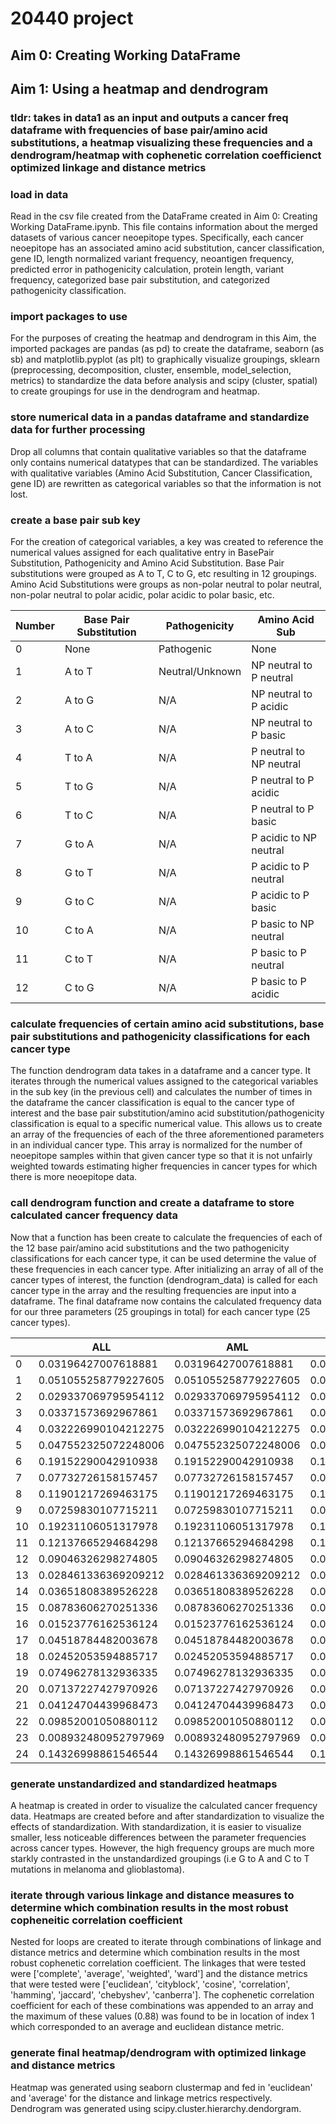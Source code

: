 # 20440 project

## Aim 0: Creating Working DataFrame
## Aim 1: Using a heatmap and dendrogram 
### tldr: takes in data1 as an input and outputs a cancer freq dataframe with frequencies of base pair/amino acid substitutions, a heatmap visualizing these frequencies and a dendrogram/heatmap with cophenetic correlation coefficienct optimized linkage and distance metrics

### load in data
Read in the csv file created from the DataFrame created in Aim 0: Creating Working DataFrame.ipynb. This file contains information about the merged datasets of various cancer neoepitope types. Specifically, each cancer neoepitope has an associated amino acid substitution, cancer classification, gene ID, length normalized variant frequency, neoantigen frequency, predicted error in pathogenicity calculation, protein length, variant frequency, categorized base pair substitution, and categorized pathogenicity classification. 
### import packages to use 
For the purposes of creating the heatmap and dendrogram in this Aim, the imported packages are pandas (as pd) to create the dataframe, seaborn (as sb) and matplotlib.pyplot (as plt) to graphically visualize groupings, sklearn (preprocessing, decomposition, cluster, ensemble, model_selection, metrics) to standardize the data before analysis and scipy (cluster, spatial) to create groupings for use in the dendrogram and heatmap. 
### store numerical data in a pandas dataframe and standardize data for further processing
Drop all columns that contain qualitative variables so that the dataframe only contains numerical datatypes that can be standardized. The variables with qualitative variables (Amino Acid Substitution, Cancer Classification, gene ID) are rewritten as categorical variables so that the information is not lost. 
### create a base pair sub key
For the creation of categorical variables, a key was created to reference the numerical values assigned for each qualitative entry in BasePair Substitution, Pathogenicity and Amino Acid Substitution. Base Pair substitutions were grouped as A to T, C to G, etc resulting in 12 groupings. Amino Acid Substitutions were groups as non-polar neutral to polar neutral, non-polar neutral to polar acidic, polar acidic to polar basic, etc. 

| Number | Base Pair Substitution | Pathogenicity | Amino Acid Sub |
| --- | --- | --- | --- |
| 0 | None | Pathogenic | None |
| 1 | A to T | Neutral/Unknown | NP neutral to P neutral |
| 2 | A to G | N/A | NP neutral to P acidic |
| 3 | A to C | N/A | NP neutral to P basic |
| 4 | T to A | N/A | P neutral to NP neutral |
| 5 | T to G | N/A | P neutral to P acidic |
| 6 | T to C | N/A | P neutral to P basic |
| 7 | G to A | N/A | P acidic to NP neutral |
| 8 | G to T | N/A | P acidic to P neutral |
| 9 | G to C | N/A | P acidic to P basic |
| 10 | C to A | N/A | P basic to NP neutral |
| 11 | C to T | N/A | P basic to P neutral |
| 12 | C to G | N/A | P basic to P acidic |

### calculate frequencies of certain amino acid substitutions, base pair substitutions and pathogenicity classifications for each cancer type
The function dendrogram data takes in a dataframe and a cancer type. It iterates through the numerical values assigned to the categorical variables in the sub key (in the previous cell) and calculates the number of times in the dataframe the cancer classification is equal to the cancer type of interest and the base pair substitution/amino acid substitution/pathogenicity classification is equal to a specific numerical value. This allows us to create an array of the frequencies of each of the three aforementioned parameters in an individual cancer type. This array is normalized for the number of neoepitope samples within that given cancer type so that it is not unfairly weighted towards estimating higher frequencies in cancer types for which there is more neoepitope data. 

### call dendrogram function and create a dataframe to store calculated cancer frequency data
Now that a function has been create to calculate the frequencies of each of the 12 base pair/amino acid substitutions and the two pathogenicity classifications for each cancer type, it can be used determine the value of these frequencies in each cancer type. After initializing an array of all of the cancer types of interest, the function (dendrogram_data) is called for each cancer type in the array and the resulting frequencies are input into a dataframe. The final dataframe now contains the calculated frequency data for our three parameters (25 groupings in total) for each cancer type (25 cancer types). 

|    | ALL                  | AML                  | breast               | bladder              | cervix                | CLL                  | colorectum           | esophageal           | glioblastoma         | glioma low grade      | head and neck        | kidney clear cell    | kidney papillary      | liver                | lung adenocarcinoma  | lung small cell       | lung squamous        | medulloblastoma      | melanoma              | neuroblastoma         | ovary                | pancreas             | prostate             | thyroid              | uterus               |
|----|----------------------|----------------------|----------------------|----------------------|-----------------------|----------------------|----------------------|----------------------|----------------------|-----------------------|----------------------|----------------------|-----------------------|----------------------|----------------------|-----------------------|----------------------|----------------------|-----------------------|-----------------------|----------------------|----------------------|----------------------|----------------------|----------------------|
| 0  | 0.03196427007618881  | 0.03196427007618881  | 0.03196427007618881  | 0.015784942121878885 | 0.008162116521249648  | 0.06487695749440715  | 0.014162962962962962 | 0.025852878464818763 | 0.019754768392370572 | 0.015552699228791773  | 0.031161243203765315 | 0.04582366589327146  | 0.05743691899070385   | 0.051224944320712694 | 0.046141703600267134 | 0.05364227900333281   | 0.036998310946674176 | 0.020765027322404372 | 0.01867656153370439   | 0.03376822716807368   | 0.050006128201985536 | 0.02979591836734694  | 0.02912621359223301  | 0.024882695862363146 | 0.009965969859017987 |
| 1  | 0.051055258779227605 | 0.051055258779227605 | 0.051055258779227605 | 0.03310054529800057  | 0.02054601745004222   | 0.09619686800894854  | 0.09765925925925927  | 0.07076226012793177  | 0.04155313351498638  | 0.07673521850899744   | 0.053233790473099084 | 0.11519721577726218  | 0.09395750332005312   | 0.13140311804008908  | 0.042620363062352014 | 0.0779241390255515    | 0.04608702646183544  | 0.06557377049180328  | 0.03364254792826221   | 0.04259401381427475   | 0.06361073660987866  | 0.07020408163265306  | 0.07059404311337832  | 0.13486421157400824  | 0.06623723869713175  |
| 2  | 0.029337069795954112 | 0.029337069795954112 | 0.029337069795954112 | 0.011766956854491533 | 0.008162116521249648  | 0.030201342281879196 | 0.041837037037037034 | 0.06449893390191898  | 0.011580381471389645 | 0.02596401028277635   | 0.01622981416862777  | 0.04037122969837587  | 0.04614873837981408   | 0.04899777282850779  | 0.016696011171149293 | 0.02380574511982225   | 0.015844928818466983 | 0.01639344262295082  | 0.015893630179344465  | 0.028012279355333843  | 0.0326020345630592   | 0.024489795918367346 | 0.032252756294224125 | 0.038177164794540024 | 0.040350024307243555 |
| 3  | 0.03371573692967861  | 0.03371573692967861  | 0.03371573692967861  | 0.01492394527886731  | 0.008162116521249648  | 0.04697986577181208  | 0.016296296296296295 | 0.028384861407249468 | 0.019754768392370572 | 0.014395886889460155  | 0.031242392274608455 | 0.04605568445475638  | 0.058100929614873835  | 0.05066815144766147  | 0.04595956529658187  | 0.05522932867798762   | 0.03555055095310866  | 0.02841530054644809  | 0.01713048855905999   | 0.029547198772064468  | 0.049025615884299545 | 0.02857142857142857  | 0.03159453677801547  | 0.026446751030854542 | 0.010330578512396695 |
| 4  | 0.032226990104212275 | 0.032226990104212275 | 0.032226990104212275 | 0.009757964220797857 | 0.0059104981705600905 | 0.029082774049217    | 0.04468148148148148  | 0.0650319829424307   | 0.012942779291553134 | 0.02519280205655527   | 0.01687900673537288  | 0.0357308584686775   | 0.05079681274900399   | 0.04844097995545657  | 0.016574585635359115 | 0.02110776067290906   | 0.015040617710930588 | 0.018579234972677595 | 0.01311069882498454   | 0.018802762854950115  | 0.037504596151489156 | 0.029387755102040815 | 0.036695738028632546 | 0.03448030712356036  | 0.047399124939231894 |
| 5  | 0.047552325072248006 | 0.047552325072248006 | 0.047552325072248006 | 0.034439873720463025 | 0.020264565156206022  | 0.08277404921700224  | 0.08835555555555556  | 0.07062899786780384  | 0.0340599455040872   | 0.07609254498714653   | 0.05226000162298142  | 0.11009280742459397  | 0.09926958831341301   | 0.1319599109131403   | 0.04158824600813551  | 0.07141723535946676   | 0.04584573312957452  | 0.05901639344262295  | 0.03296227581941868   | 0.03338449731389102   | 0.06177227601421743  | 0.08081632653061224  | 0.08013822609840382  | 0.11758851130385327  | 0.06423189110354886  |
| 6  | 0.19152290042910938  | 0.19152290042910938  | 0.19152290042910938  | 0.2186931981249402   | 0.22741345341964536   | 0.1756152125279642   | 0.21955555555555556  | 0.21788379530916843  | 0.3651226158038147   | 0.24704370179948587   | 0.20165544104520003  | 0.13538283062645012  | 0.13844621513944222   | 0.10801781737193764  | 0.10970797158642462  | 0.10093635930804634   | 0.13206788385747606  | 0.2633879781420765   | 0.37501546072974645   | 0.13046815042210283   | 0.13886505699227847  | 0.26653061224489794  | 0.22083264768800395  | 0.22451301009526517  | 0.21390374331550802  |
| 7  | 0.07732726158157457  | 0.07732726158157457  | 0.07732726158157457  | 0.05051181479001244  | 0.034055727554179564  | 0.07270693512304251  | 0.10388148148148148  | 0.06623134328358209  | 0.03678474114441417  | 0.11311053984575835   | 0.07879574778868782  | 0.10823665893271461  | 0.07171314741035857   | 0.09632516703786191  | 0.19227733592374477  | 0.17600380891921918   | 0.1783157725408188   | 0.09508196721311475  | 0.025355596784168214  | 0.22755180353031465   | 0.09584507905380561  | 0.06775510204081632  | 0.07816356754977785  | 0.05623489264894071  | 0.14408118619348567  |
| 8  | 0.11901217269463175  | 0.11901217269463175  | 0.11901217269463175  | 0.16894671386204918  | 0.1939206304531382    | 0.06263982102908278  | 0.013037037037037036 | 0.051305970149253734 | 0.03746594005449591  | 0.02056555269922879   | 0.11945143228110038  | 0.05556844547563805  | 0.08167330677290836   | 0.0467706013363029   | 0.08687997085787141  | 0.0666560863355023    | 0.09708035067964288  | 0.04262295081967213  | 0.021521335807050092  | 0.05180353031465848   | 0.11496506924868244  | 0.060816326530612246 | 0.05496132960342274  | 0.021256931608133085 | 0.010452114730189596 |
| 9  | 0.07259830107715211  | 0.07259830107715211  | 0.07259830107715211  | 0.05051181479001244  | 0.040529130312412044  | 0.06152125279642058  | 0.10405925925925925  | 0.07289445628997868  | 0.02656675749318801  | 0.11375321336760925   | 0.08179826340988396  | 0.10835266821345707  | 0.07204515272244356   | 0.0957683741648107   | 0.19816647440956833  | 0.17346452943977148   | 0.16777929703209202  | 0.07868852459016394  | 0.029684601113172542  | 0.22141212586339218   | 0.09437431057727663  | 0.06326530612244897  | 0.08589764686522955  | 0.05715910706668562  | 0.13721438988818668  |
| 10 | 0.19231106051317978  | 0.19231106051317978  | 0.19231106051317978  | 0.2268248349756051   | 0.22516183506895582   | 0.20469798657718122  | 0.24414814814814814  | 0.21641791044776118  | 0.361716621253406    | 0.2502570694087404    | 0.2003570559117098   | 0.14211136890951276  | 0.1454183266932271    | 0.1364142538975501   | 0.11517212069698257  | 0.11395016664021584   | 0.1360090082844044   | 0.2644808743169399   | 0.39591836734693875   | 0.12778204144282426   | 0.14977325652653511  | 0.20775510204081632  | 0.21836432450222149  | 0.24505900753590218  | 0.24544239183276617  |
| 11 | 0.12137665294684298  | 0.12137665294684298  | 0.12137665294684298  | 0.16473739596288148  | 0.20771179285111174   | 0.07270693512304251  | 0.012325925925925926 | 0.050106609808102345 | 0.0326975476839237   | 0.021336760925449873  | 0.11693581108496308  | 0.057076566125290024 | 0.0849933598937583    | 0.05400890868596882  | 0.08821565175156336  | 0.06586256149817489   | 0.09338051958497547  | 0.046994535519125684 | 0.02108843537414966   | 0.05487336914811972   | 0.11165584017649222  | 0.07061224489795918  | 0.061378969886457135 | 0.019337409355893644 | 0.010391346621293145 |
| 12 | 0.09046326298274805  | 0.09046326298274805  | 0.09046326298274805  | 0.06380943269874677  | 0.05150576977202364   | 0.10626398210290827  | 0.1275851851851852   | 0.1111407249466951   | 0.1737057220708447   | 0.13419023136246785   | 0.1021666801915118   | 0.12679814385150812  | 0.11553784860557768   | 0.11748329621380846  | 0.13702871713921438  | 0.12886843358197111   | 0.1211292527949811   | 0.11038251366120219  | 0.15708101422387136   | 0.13699155794320797   | 0.107366098786616    | 0.12612244897959185  | 0.11699851900608853  | 0.1414048059149723   | 0.1165532328633933   |
| 13 | 0.028461336369209212 | 0.028461336369209212 | 0.028461336369209212 | 0.022577250550081317 | 0.023360540388404166  | 0.02796420581655481  | 0.02939259259259259  | 0.026252665245202558 | 0.0885558583106267   | 0.03419023136246787   | 0.028077578511726042 | 0.03317865429234339  | 0.029880478087649404  | 0.0200445434298441   | 0.028170724303320988 | 0.029995238850976037  | 0.028794337649802944 | 0.02622950819672131  | 0.06141001855287569   | 0.0498848810437452    | 0.027086652776075498 | 0.031020408163265307 | 0.03126542701991114  | 0.030427982368832648 | 0.02880408361691784  |
| 14 | 0.03651808389526228  | 0.03651808389526228  | 0.03651808389526228  | 0.02267291686597149  | 0.017168589924007882  | 0.04138702460850112  | 0.03241481481481481  | 0.04371002132196162  | 0.027247956403269755 | 0.037275064267352186  | 0.029862858070275094 | 0.0431554524361949   | 0.05544488711819389   | 0.04120267260579064  | 0.042316799222876574 | 0.03999365180130138   | 0.041663315370385264 | 0.041530054644808745 | 0.04322820037105751   | 0.037221795855717575  | 0.052089716877068266 | 0.03510204081632653  | 0.03389830508474576  | 0.03412484003981232  | 0.026920272241127856 |
| 15 | 0.08783606270251336  | 0.08783606270251336  | 0.08783606270251336  | 0.09030900220032527  | 0.08387278356318605   | 0.09619686800894854  | 0.08071111111111111  | 0.09235074626865672  | 0.10422343324250681  | 0.08830334190231362   | 0.08764099651058996  | 0.08793503480278422  | 0.08798140770252325   | 0.09465478841870824  | 0.07904802379940501  | 0.08474845262656722   | 0.0793855063138422   | 0.07868852459016394  | 0.15250463821892393   | 0.07943207981580967   | 0.07746047309719328  | 0.08081632653061224  | 0.09050518347869015  | 0.09590501919522253  | 0.08221925133689839  |
| 16 | 0.01523776162536124  | 0.01523776162536124  | 0.01523776162536124  | 0.01961159475748589  | 0.02955249085280045   | 0.006711409395973154 | 0.0064               | 0.007595948827292111 | 0.004768392370572207 | 0.0065552699228791774 | 0.015093727176823826 | 0.009164733178654292 | 0.01195219123505976   | 0.011692650334075724 | 0.008985489648473073 | 0.0066656086335502305 | 0.013351564385104158 | 0.00546448087431694  | 0.0044526901669758815 | 0.007674597083653108  | 0.013482044368182376 | 0.012653061224489797 | 0.009215073226921179 | 0.008175742926205034 | 0.006198347107438017 |
| 17 | 0.04518784482003678  | 0.04518784482003678  | 0.04518784482003678  | 0.0375968621448388   | 0.0323670137911624    | 0.04809843400447427  | 0.04343703703703704  | 0.053304904051172705 | 0.025204359673024524 | 0.03894601542416452   | 0.045362330601314615 | 0.06148491879350348  | 0.061752988047808766  | 0.061247216035634745 | 0.057859267804019184 | 0.06697349627043327   | 0.0616906619480415   | 0.03934426229508197  | 0.017006802721088437  | 0.08825786646201074   | 0.05601176614781223  | 0.044897959183673466 | 0.05529043936152707  | 0.054315370396701264 | 0.045576081672338356 |
| 18 | 0.02452053594885717  | 0.02452053594885717  | 0.02452053594885717  | 0.00832296948244523  | 0.007599211933577259  | 0.03131991051454139  | 0.032237037037037036 | 0.02332089552238806  | 0.018392370572207085 | 0.02724935732647815   | 0.01752819930211799  | 0.04593967517401392  | 0.03751660026560425   | 0.0467706013363029   | 0.018092404832736324 | 0.024916679892080622  | 0.014558031046408751 | 0.024043715846994537 | 0.008410636982065553  | 0.023791250959324637  | 0.03358254688074519  | 0.024081632653061225 | 0.03258186605232845  | 0.03341390587231623  | 0.021998055420515313 |
| 19 | 0.07496278132936335  | 0.07496278132936335  | 0.07496278132936335  | 0.12790586434516407  | 0.15001407261469182   | 0.049217002237136466 | 0.03383703703703704  | 0.03931236673773987  | 0.04495912806539509  | 0.03470437017994859   | 0.07976953663880548  | 0.03120649651972158  | 0.04183266932270916   | 0.034521158129175944 | 0.056645012446117415 | 0.04634185049992065   | 0.06241454194482426  | 0.03278688524590164  | 0.051515151515151514  | 0.03568687643898695   | 0.04387792621644809  | 0.036734693877551024 | 0.032252756294224125 | 0.020759277690885824 | 0.0450291686922703   |
| 20 | 0.07137227427970926  | 0.07137227427970926  | 0.07137227427970926  | 0.14636946331196785  | 0.1556431184914157    | 0.04138702460850112  | 0.025777777777777778 | 0.041178038379530914 | 0.05994550408719346  | 0.021079691516709513  | 0.086504909518786    | 0.02262180974477958  | 0.0351925630810093    | 0.023942093541202674 | 0.03982757573917795  | 0.02571020472940803   | 0.04970642644574921  | 0.02841530054644809  | 0.0987012987012987    | 0.023023791250959325  | 0.033827674960166684 | 0.045306122448979594 | 0.025999670890241897 | 0.01635148585241007  | 0.03342245989304813  |
| 21 | 0.04124704439968473  | 0.04124704439968473  | 0.04124704439968473  | 0.033865875825121974 | 0.0323670137911624    | 0.0447427293064877   | 0.0576               | 0.05103944562899787  | 0.023841961852861037 | 0.05424164524421594   | 0.04820254808082448  | 0.04814385150812065  | 0.03652058432934927   | 0.05066815144766147  | 0.0744338534393783   | 0.059514362799555624  | 0.06056462639749055  | 0.06775956284153005  | 0.028014842300556585  | 0.04911742133537989   | 0.04547125873268783  | 0.053061224489795916 | 0.0515056771433273   | 0.041234181714773215 | 0.058762761302868255 |
| 22 | 0.09852001050880112  | 0.09852001050880112  | 0.09852001050880112  | 0.0993973022098919   | 0.10104137348719391   | 0.0894854586129754   | 0.13422222222222221  | 0.1228678038379531   | 0.05381471389645776  | 0.10449871465295629   | 0.08796559279396252  | 0.07412993039443155  | 0.07304116865869854   | 0.07850779510022271  | 0.08196223665836926  | 0.06776702110776067   | 0.08220059519021958  | 0.14426229508196722  | 0.07854050711193568   | 0.08595548733691481   | 0.0860399558769457   | 0.1073469387755102   | 0.11370742142504525  | 0.10635575145741505  | 0.14596499756927564  |
| 23 | 0.008932480952797969 | 0.008932480952797969 | 0.008932480952797969 | 0.006887974744092605 | 0.005629045876723895  | 0.006711409395973154 | 0.007585185185185185 | 0.006929637526652452 | 0.004768392370572207 | 0.008226221079691516  | 0.00632962752576483  | 0.010208816705336427 | 0.0063081009296148734 | 0.011692650334075724 | 0.006253415093194098 | 0.008887478178066973  | 0.007480093300088474 | 0.007650273224043716 | 0.004390847247990105  | 0.0030698388334612432 | 0.009559995097438411 | 0.007755102040816327 | 0.007898634194503868 | 0.00846011659320347  | 0.006137578998541566 |
| 24 | 0.14326998861546544  | 0.14326998861546544  | 0.14326998861546544  | 0.1331675117191237   | 0.13171967351533914   | 0.1331096196868009   | 0.13475555555555555  | 0.146455223880597    | 0.1614441416893733   | 0.15347043701799487   | 0.13527550109551245  | 0.1462877030162413   | 0.14342629482071714   | 0.14365256124721604  | 0.12415761034545565  | 0.14394540549119186   | 0.1361698705059117   | 0.1628415300546448   | 0.14087816944959802   | 0.13468917881811204   | 0.14303223434244391  | 0.14816326530612245  | 0.1604410070758598   | 0.15235319209441206  | 0.13648517258142925  |

### generate unstandardized and standardized heatmaps 
A heatmap is created in order to visualize the calculated cancer frequency data. Heatmaps are created before and after standardization to visualize the effects of standardization. With standardization, it is easier to visualize smaller, less noticeable differences between the parameter frequencies across cancer types. However, the high frequency groups are much more starkly contrasted in the unstandardized groupings (i.e G to A and C to T mutations in melanoma and glioblastoma). 

### iterate through various linkage and distance measures to determine which combination results in the most robust copheneitic correlation coefficient
Nested for loops are created to iterate through combinations of linkage and distance metrics and determine which combination results in the most robust cophenetic correlation coefficient. The linkages that were tested were ['complete', 'average', 'weighted', 'ward'] and the distance metrics that were tested were ['euclidean', 'cityblock', 'cosine', 'correlation', 'hamming', 'jaccard', 'chebyshev', 'canberra']. The cophenetic correlation coefficient for each of these combinations was appended to an array and the maximum of these values (0.88) was found to be in location of index 1 which corresponded to an average and euclidean distance metric. 

### generate final heatmap/dendrogram with optimized linkage and distance metrics
Heatmap was generated using seaborn clustermap and fed in 'euclidean' and 'average' for the distance and linkage metrics respectively. Dendrogram was generated using scipy.cluster.hierarchy.dendorgram. 
